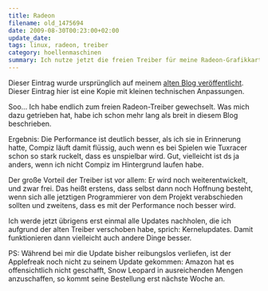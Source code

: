 ```yaml
---
title: Radeon
filename: old_1475694
date: 2009-08-30T00:23:00+02:00
update_date:
tags: linux, radeon, treiber
category: hoellenmaschinen
summary: Ich nutze jetzt die freien Treiber für meine Radeon-Grafikkarte. Funktioniert besser als erwartet, aber könnte besser sein.
---
```

Dieser Eintrag wurde ursprünglich auf meinem [alten Blog veröffentlicht](https://stu.blogger.de/stories/1475694/). Dieser Eintrag hier ist eine Kopie mit kleinen technischen Anpassungen.

Soo… Ich habe endlich zum freien Radeon-Treiber gewechselt.
Was mich dazu getrieben hat, habe ich schon mehr lang als breit in diesem Blog beschrieben.

Ergebnis: Die Performance ist deutlich besser, als ich sie in Erinnerung hatte, Compiz läuft damit flüssig, auch wenn es bei Spielen wie Tuxracer schon so stark ruckelt, dass es unspielbar wird. Gut, vielleicht ist ds ja anders, wenn ich nicht Compiz im Hintergrund laufen habe.

Der große Vorteil der Treiber ist vor allem: Er wird noch weiterentwickelt, und zwar frei. Das heißt erstens, dass selbst dann noch Hoffnung besteht, wenn sich alle jetztigen Programmierer von dem Projekt verabschieden sollten und zweitens, dass es mit der Performance noch besser wird.

Ich werde jetzt übrigens erst einmal alle Updates nachholen, die ich aufgrund der alten Treiber verschoben habe, sprich: Kernelupdates. Damit funktionieren dann vielleicht auch andere Dinge besser.

PS: Während bei mir die Update bisher reibungslos verliefen, ist der Applefreak noch nicht zu seinem Update gekommen: Amazon hat es offensichtlich nicht geschafft, Snow Leopard in ausreichenden Mengen anzuschaffen, so kommt seine Bestellung erst nächste Woche an.

